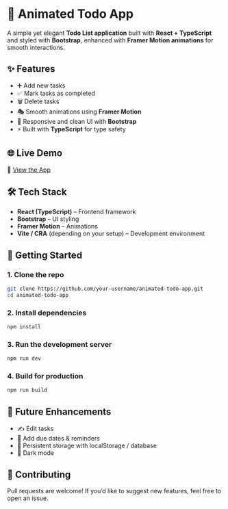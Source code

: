 # 📝 Animated Todo App  

A simple yet elegant **Todo List application** built with **React + TypeScript** and styled with **Bootstrap**, enhanced with **Framer Motion animations** for smooth interactions.  

## ✨ Features  
- ➕ Add new tasks  
- ✅ Mark tasks as completed  
- 🗑️ Delete tasks  
- 🎭 Smooth animations using **Framer Motion**  
- 🎨 Responsive and clean UI with **Bootstrap**  
- ⚡ Built with **TypeScript** for type safety  

## 🌐 Live Demo  
🔗 [View the App](https://todolistreactandbootstrap.netlify.app/)  


## 🛠️ Tech Stack  
- **React (TypeScript)** – Frontend framework  
- **Bootstrap** – UI styling  
- **Framer Motion** – Animations  
- **Vite / CRA** (depending on your setup) – Development environment  

## 🚀 Getting Started  

### 1. Clone the repo  
```bash
git clone https://github.com/your-username/animated-todo-app.git
cd animated-todo-app
```

### 2. Install dependencies  
```bash
npm install
```

### 3. Run the development server  
```bash
npm run dev
```

### 4. Build for production  
```bash
npm run build
```

## 🎯 Future Enhancements  
- ✍️ Edit tasks  
- 📅 Add due dates & reminders  
- 🔄 Persistent storage with localStorage / database  
- 🌙 Dark mode  

## 🤝 Contributing  
Pull requests are welcome! If you’d like to suggest new features, feel free to open an issue.  
